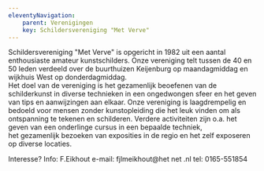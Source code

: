 ```yaml
---
eleventyNavigation:
    parent: Verenigingen
    key: Schildersvereniging "Met Verve"
---
```


Schildersvereniging "Met Verve" is opgericht in 1982 uit een aantal enthousiaste amateur kunstschilders. 
Onze vereniging telt tussen de 40 en 50 leden verdeeld over de buurthuizen Keijenburg op maandagmiddag en wijkhuis West op donderdagmiddag.  
Het doel van de vereniging is het gezamenlijk beoefenen van de schilderkunst in diverse technieken in een ongedwongen sfeer 
en het geven van tips en aanwijzingen aan elkaar. Onze vereniging is laagdrempelig en bedoeld voor mensen zonder kunstopleiding die het leuk vinden
om als ontspanning te tekenen en schilderen. 
Verdere activiteiten zijn o.a. het geven van een onderlinge cursus in een bepaalde techniek,  
het gezamenlijk bezoeken van exposities in de regio en het zelf exposeren op diverse locaties.  

Interesse?
Info: F.Eikhout 
e-mail: fjlmeikhout@het net .nl
tel: 0165-551854
